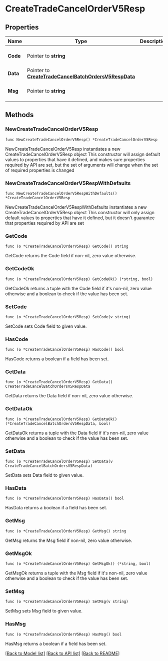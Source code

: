 # CreateTradeCancelOrderV5Resp

## Properties

Name | Type | Description | Notes
------------ | ------------- | ------------- | -------------
**Code** | Pointer to **string** |  | [optional] [default to ""]
**Data** | Pointer to [**CreateTradeCancelBatchOrdersV5RespData**](CreateTradeCancelBatchOrdersV5RespData.md) |  | [optional] 
**Msg** | Pointer to **string** |  | [optional] [default to ""]

## Methods

### NewCreateTradeCancelOrderV5Resp

`func NewCreateTradeCancelOrderV5Resp() *CreateTradeCancelOrderV5Resp`

NewCreateTradeCancelOrderV5Resp instantiates a new CreateTradeCancelOrderV5Resp object
This constructor will assign default values to properties that have it defined,
and makes sure properties required by API are set, but the set of arguments
will change when the set of required properties is changed

### NewCreateTradeCancelOrderV5RespWithDefaults

`func NewCreateTradeCancelOrderV5RespWithDefaults() *CreateTradeCancelOrderV5Resp`

NewCreateTradeCancelOrderV5RespWithDefaults instantiates a new CreateTradeCancelOrderV5Resp object
This constructor will only assign default values to properties that have it defined,
but it doesn't guarantee that properties required by API are set

### GetCode

`func (o *CreateTradeCancelOrderV5Resp) GetCode() string`

GetCode returns the Code field if non-nil, zero value otherwise.

### GetCodeOk

`func (o *CreateTradeCancelOrderV5Resp) GetCodeOk() (*string, bool)`

GetCodeOk returns a tuple with the Code field if it's non-nil, zero value otherwise
and a boolean to check if the value has been set.

### SetCode

`func (o *CreateTradeCancelOrderV5Resp) SetCode(v string)`

SetCode sets Code field to given value.

### HasCode

`func (o *CreateTradeCancelOrderV5Resp) HasCode() bool`

HasCode returns a boolean if a field has been set.

### GetData

`func (o *CreateTradeCancelOrderV5Resp) GetData() CreateTradeCancelBatchOrdersV5RespData`

GetData returns the Data field if non-nil, zero value otherwise.

### GetDataOk

`func (o *CreateTradeCancelOrderV5Resp) GetDataOk() (*CreateTradeCancelBatchOrdersV5RespData, bool)`

GetDataOk returns a tuple with the Data field if it's non-nil, zero value otherwise
and a boolean to check if the value has been set.

### SetData

`func (o *CreateTradeCancelOrderV5Resp) SetData(v CreateTradeCancelBatchOrdersV5RespData)`

SetData sets Data field to given value.

### HasData

`func (o *CreateTradeCancelOrderV5Resp) HasData() bool`

HasData returns a boolean if a field has been set.

### GetMsg

`func (o *CreateTradeCancelOrderV5Resp) GetMsg() string`

GetMsg returns the Msg field if non-nil, zero value otherwise.

### GetMsgOk

`func (o *CreateTradeCancelOrderV5Resp) GetMsgOk() (*string, bool)`

GetMsgOk returns a tuple with the Msg field if it's non-nil, zero value otherwise
and a boolean to check if the value has been set.

### SetMsg

`func (o *CreateTradeCancelOrderV5Resp) SetMsg(v string)`

SetMsg sets Msg field to given value.

### HasMsg

`func (o *CreateTradeCancelOrderV5Resp) HasMsg() bool`

HasMsg returns a boolean if a field has been set.


[[Back to Model list]](../README.md#documentation-for-models) [[Back to API list]](../README.md#documentation-for-api-endpoints) [[Back to README]](../README.md)


